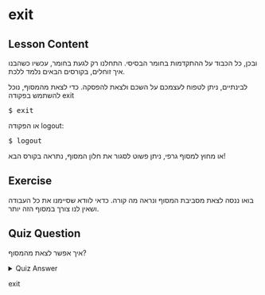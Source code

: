 # exit

## Lesson Content

ובכן, כל הכבוד על ההתקדמות בחומר הבסיסי. התחלנו רק לגעת בחומר, עכשיו כשהבנו איך זוחלים, בקורסים הבאים נלמד ללכת.

לבינתיים, ניתן לטפוח לעצמכם על השכם ולצאת להפסקה. כדי לצאת מהמסוף, נוכל להשתמש בפקודה exit

<pre>$ exit</pre>

או הפקודה logout:

<pre>$ logout</pre>

או מחוץ למסוף גרפי, ניתן פשוט לסגור את חלון המסוף, נתראה בקורס הבא!

## Exercise

בואו ננסה לצאת מסביבת המסוף ונראה מה קורה. כדאי לוודא שסיימנו את כל העבודה ושאין לנו צורך במסוף הזה יותר.

## Quiz Question

איך אפשר לצאת מהמסוף?

<details>
    <summary>Quiz Answer</summary>
</details>

exit